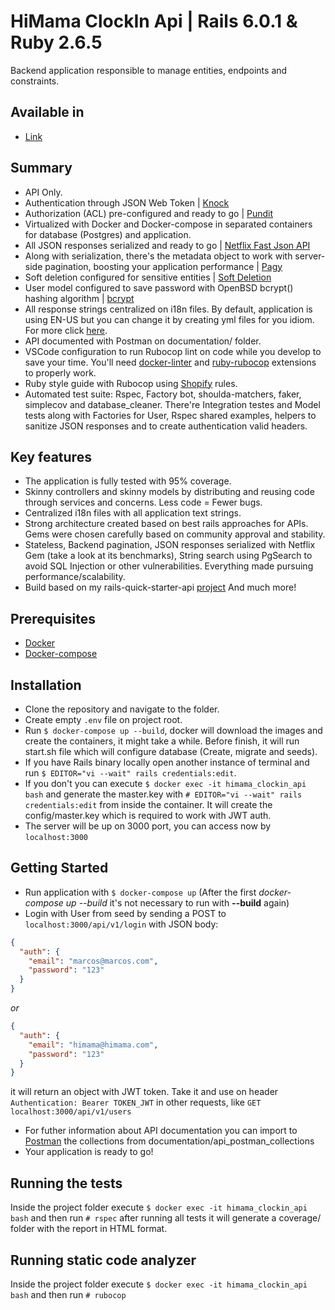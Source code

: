 # HiMama ClockIn Api | Rails 6.0.1 & Ruby 2.6.5

Backend application responsible to manage entities, endpoints and constraints.

## Available in
- [Link](https://himama-clockin-api.herokuapp.com/api/v1)

## Summary
- API Only.
- Authentication through JSON Web Token | [Knock](https://github.com/nsarno/knock)
- Authorization (ACL) pre-configured and ready to go | [Pundit](https://github.com/varvet/pundit)
- Virtualized with Docker and Docker-compose in separated containers for database (Postgres) and application.
- All JSON responses serialized and ready to go |  [Netflix Fast Json API](https://github.com/Netflix/fast_jsonapi)
- Along with serialization, there's the metadata object to work with server-side pagination, boosting your application performance | [Pagy](https://github.com/ddnexus/pagy)
- Soft deletion configured for sensitive entities | [Soft Deletion](https://github.com/grosser/soft_deletion)
- User model configured to save password with OpenBSD bcrypt() hashing algorithm | [bcrypt](https://github.com/codahale/bcrypt-ruby)
- All response strings centralized on i18n files. By default, application is using EN-US but you can change it by creating yml files for you idiom. For more click [here](https://guides.rubyonrails.org/i18n.html).
- API documented with Postman on documentation/ folder.
- VSCode configuration to run Rubocop lint on code while you develop to save your time. You'll need [docker-linter](https://marketplace.visualstudio.com/items?itemName=henriiik.docker-linter) and [ruby-rubocop](https://marketplace.visualstudio.com/items?itemName=misogi.ruby-rubocop) extensions to properly work.
- Ruby style guide with Rubocop using [Shopify](https://shopify.github.io/ruby-style-guide/rubocop.yml) rules.
- Automated test suite: Rspec, Factory bot, shoulda-matchers, faker, simplecov and database_cleaner. There're Integration testes and Model tests along with Factories for User, Rspec shared examples, helpers to sanitize JSON responses and to create authentication valid headers.

## Key features
- The application is fully tested with 95% coverage.
- Skinny controllers and skinny models by distributing and reusing code through services and concerns. Less code = Fewer bugs.
- Centralized i18n files with all application text strings.
- Strong architecture created based on best rails approaches for APIs. Gems were chosen carefully based on community approval and stability.
- Stateless, Backend pagination, JSON responses serialized with Netflix Gem (take a look at its benchmarks), String search using PgSearch to avoid SQL Injection or other vulnerabilities. Everything made pursuing performance/scalability.
- Build based on my rails-quick-starter-api [project](https://github.com/marcosvieiraftw/rails-api-quick-starter)
And much more!

## Prerequisites
- [Docker](https://docs.docker.com/install/)
- [Docker-compose](https://docs.docker.com/compose/install/)

## Installation
- Clone the repository and navigate to the folder.
- Create empty `.env` file on project root.
- Run `$ docker-compose up --build`, docker will download the images and create the containers, it might take a while. Before finish, it will run start.sh file which will configure database (Create, migrate and seeds).
- If you have Rails binary locally open another instance of terminal and run `$ EDITOR="vi --wait" rails credentials:edit`.
- If you don't you can execute `$ docker exec -it himama_clockin_api bash` and generate the master.key with `# EDITOR="vi --wait" rails credentials:edit` from inside the container. It will create the config/master.key which is required to work with JWT auth.
- The server will be up on 3000 port, you can access now by `localhost:3000`

## Getting Started
- Run application with `$ docker-compose up`
(After the first *docker-compose up --build* it's not necessary to run with **--build** again)
- Login with User from seed by sending a POST to `localhost:3000/api/v1/login` with JSON body:
``` JSON
{
  "auth": {
    "email": "marcos@marcos.com",
    "password": "123"
  }
}
```
<i>or</i></br>
``` JSON
{
  "auth": {
    "email": "himama@himama.com",
    "password": "123"
  }
}
```
it will return an object with JWT token. Take it and use on header `Authentication: Bearer TOKEN_JWT` in other requests, like `GET localhost:3000/api/v1/users`
- For futher information about API documentation you can import to [Postman](https://www.getpostman.com/downloads/) the collections from documentation/api_postman_collections
- Your application is ready to go!

## Running the tests
Inside the project folder execute `$ docker exec -it himama_clockin_api bash` and then run `# rspec` after running all tests it will generate a coverage/ folder with the report in HTML format.

## Running static code analyzer
Inside the project folder execute `$ docker exec -it himama_clockin_api bash` and then run `# rubocop`
